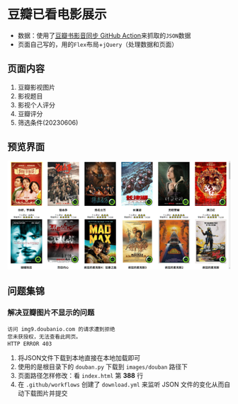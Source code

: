# 豆瓣已看电影展示

- 数据：使用了[豆瓣书影音同步 GitHub Action](https://imnerd.org/doumark.html)来抓取的`JSON`数据
- 页面自己写的，用的`Flex`布局+`jQuery`（处理数据和页面）

## 页面内容

1. 豆瓣影视图片
2. 影视题目
3. 影视个人评分
4. 豆瓣评分
5. 筛选条件(20230606)

## 预览界面

![](./images/1.png)

## 问题集锦

### 解决豆瓣图片不显示的问题

```
访问 img9.doubanio.com 的请求遭到拒绝
您未获授权，无法查看此网页。
HTTP ERROR 403
```

1. 将JSON文件下载到本地直接在本地加载即可
2. 使用的是根目录下的 `douban.py` 下载到 `images/douban` 路径下
3. 页面路径怎样修改：看 `index.html` 第 **388** 行
4. 在 `.github/workflows` 创建了 `download.yml` 来监听 JSON 文件的变化从而自动下载图片并提交